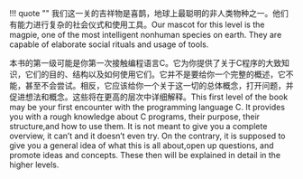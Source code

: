 !!! quote ""
    我们这一关的吉祥物是喜鹊，地球上最聪明的非人类物种之一。他们有能力进行复杂的社会仪式和使用工具。Our mascot for this level is the magpie, one of the most intelligent nonhuman species on earth. They are capable of elaborate social rituals and usage of tools.

本书的第一级可能是你第一次接触编程语言C。它为你提供了关于C程序的大致知识，它们的目的、结构以及如何使用它们。它并不是要给你一个完整的概述，它不能，甚至不会尝试。相反，它应该给你一个关于这一切的总体概念，打开问题，并促进想法和概念。这些将在更高的层次中详细解释。This first level of the book may be your first encounter with the programming language C. It provides you with a rough knowledge about C programs, their purpose, their structure,and how to use them. It is not meant to give you a complete overview, it can’t and it doesn’t even try. On the contrary, it is supposed to give you a general idea of what this is all about,open up questions, and promote ideas and concepts. These then will be explained in detail in the higher levels.
